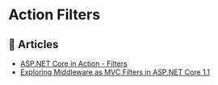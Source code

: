 
# Action Filters

## 📝 Articles
- [ASP.NET Core in Action - Filters](https://andrewlock.net/asp-net-core-in-action-filters/)
- [Exploring Middleware as MVC Filters in ASP.NET Core 1.1](https://andrewlock.net/exploring-middleware-as-mvc-filters-in-asp-net-core-1-1/)

